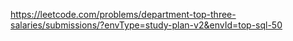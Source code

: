 https://leetcode.com/problems/department-top-three-salaries/submissions/?envType=study-plan-v2&envId=top-sql-50